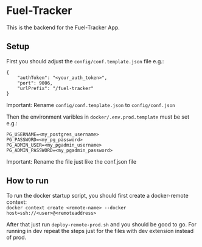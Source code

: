 # Fuel-Tracker
This is the backend for the Fuel-Tracker App.
## Setup
First you should adjust the `config/conf.template.json` file e.g.:
```
{
    "authToken": "<your_auth_token>",
    "port": 9006,
    "urlPrefix": "/fuel-tracker"
}
```
Important: Rename `config/conf.template.json` to `config/conf.json`

Then the environment varibles in `docker/.env.prod.template` must be set e.g.:
```
PG_USERNAME=<my_postgres_username>
PG_PASSWORD=<my_pg_password>
PG_ADMIN_USER=<my_pgadmin_username>
PG_ADMIN_PASSWORD=<my_pgadmin_password>
```
Important: Rename the file just like the conf.json file

## How to run
To run the docker startup script, you should first create a docker-remote context:<br>
`docker context create <remote-name> ‐‐docker host=ssh://<user>@<remoteaddress>`

After that just run `deploy-remote-prod.sh` and you should be good to go.
For running in dev repeat the steps just for the files with dev extension instead of prod.
